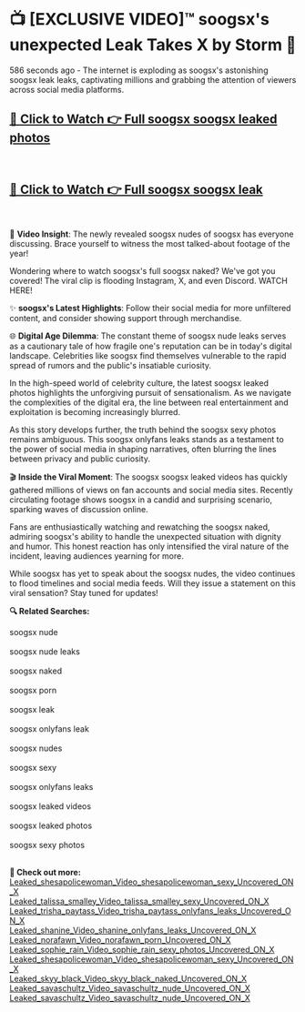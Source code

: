 # 📺 [EXCLUSIVE VIDEO]™ soogsx's unexpected Leak Takes X by Storm 🚀

586 seconds ago - The internet is exploding as soogsx's astonishing soogsx leak leaks, captivating millions and grabbing the attention of viewers across social media platforms.

<h2><a href="https://github-6l9.pages.dev/link1">🔗 Click to Watch 👉 Full soogsx soogsx leaked photos</a></h2><br>
<h2><a href="https://github-6l9.pages.dev/link2">🔗 Click to Watch 👉 Full soogsx soogsx leak</a></h2><br>

🎥 **Video Insight**: The newly revealed soogsx nudes of soogsx has everyone discussing. Brace yourself to witness the most talked-about footage of the year!

Wondering where to watch soogsx's full soogsx naked? We've got you covered! The viral clip is flooding Instagram, X, and even Discord. WATCH HERE!

✨ **soogsx's Latest Highlights**: Follow their social media for more unfiltered content, and consider showing support through merchandise.

🌐 **Digital Age Dilemma**: The constant theme of soogsx nude leaks serves as a cautionary tale of how fragile one's reputation can be in today's digital landscape. Celebrities like soogsx find themselves vulnerable to the rapid spread of rumors and the public's insatiable curiosity.

In the high-speed world of celebrity culture, the latest soogsx leaked photos highlights the unforgiving pursuit of sensationalism. As we navigate the complexities of the digital era, the line between real entertainment and exploitation is becoming increasingly blurred.

As this story develops further, the truth behind the soogsx sexy photos remains ambiguous. This soogsx onlyfans leaks stands as a testament to the power of social media in shaping narratives, often blurring the lines between privacy and public curiosity.

🎬 **Inside the Viral Moment**: The soogsx soogsx leaked videos has quickly gathered millions of views on fan accounts and social media sites. Recently circulating footage shows soogsx in a candid and surprising scenario, sparking waves of discussion online.

Fans are enthusiastically watching and rewatching the soogsx naked, admiring soogsx's ability to handle the unexpected situation with dignity and humor. This honest reaction has only intensified the viral nature of the incident, leaving audiences yearning for more.

While soogsx has yet to speak about the soogsx nudes, the video continues to flood timelines and social media feeds. Will they issue a statement on this viral sensation? Stay tuned for updates!

<strong>🔍 Related Searches:</strong>

soogsx nude
<br><br>
soogsx nude leaks
<br><br>
soogsx naked
<br><br>
soogsx porn
<br><br>
soogsx leak
<br><br>
soogsx onlyfans leak
<br><br>
soogsx nudes
<br><br>
soogsx sexy
<br><br>
soogsx onlyfans leaks
<br><br>
soogsx leaked videos
<br><br>
soogsx leaked photos
<br><br>
soogsx sexy photos
<br><br>



<strong>🔗 Check out more:</strong><br>
<a href="./Leaked_shesapolicewoman_Video_shesapolicewoman_sexy_Uncovered_ON_X.md">Leaked_shesapolicewoman_Video_shesapolicewoman_sexy_Uncovered_ON_X</a><br>
<a href="./Leaked_talissa_smalley_Video_talissa_smalley_sexy_Uncovered_ON_X.md">Leaked_talissa_smalley_Video_talissa_smalley_sexy_Uncovered_ON_X</a><br>
<a href="./Leaked_trisha_paytass_Video_trisha_paytass_onlyfans_leaks_Uncovered_ON_X.md">Leaked_trisha_paytass_Video_trisha_paytass_onlyfans_leaks_Uncovered_ON_X</a><br>
<a href="./Leaked_shanine_Video_shanine_onlyfans_leaks_Uncovered_ON_X.md">Leaked_shanine_Video_shanine_onlyfans_leaks_Uncovered_ON_X</a><br>
<a href="./Leaked_norafawn_Video_norafawn_porn_Uncovered_ON_X.md">Leaked_norafawn_Video_norafawn_porn_Uncovered_ON_X</a><br>
<a href="./Leaked_sophie_rain_Video_sophie_rain_sexy_photos_Uncovered_ON_X.md">Leaked_sophie_rain_Video_sophie_rain_sexy_photos_Uncovered_ON_X</a><br>
<a href="./Leaked_shesapolicewoman_Video_shesapolicewoman_sexy_Uncovered_ON_X.md">Leaked_shesapolicewoman_Video_shesapolicewoman_sexy_Uncovered_ON_X</a><br>
<a href="./Leaked_skyy_black_Video_skyy_black_naked_Uncovered_ON_X.md">Leaked_skyy_black_Video_skyy_black_naked_Uncovered_ON_X</a><br>
<a href="./Leaked_savaschultz_Video_savaschultz_nude_Uncovered_ON_X.md">Leaked_savaschultz_Video_savaschultz_nude_Uncovered_ON_X</a><br>
<a href="./Leaked_savaschultz_Video_savaschultz_nude_Uncovered_ON_X.md">Leaked_savaschultz_Video_savaschultz_nude_Uncovered_ON_X</a><br>
